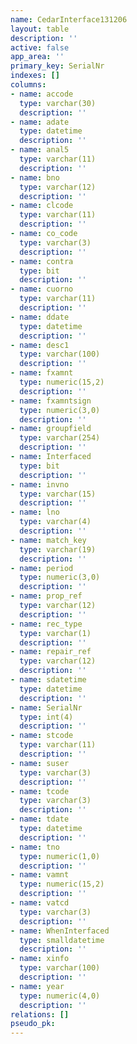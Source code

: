 ```yaml
---
name: CedarInterface131206
layout: table
description: ''
active: false
app_area: ''
primary_key: SerialNr
indexes: []
columns:
- name: accode
  type: varchar(30)
  description: ''
- name: adate
  type: datetime
  description: ''
- name: anal5
  type: varchar(11)
  description: ''
- name: bno
  type: varchar(12)
  description: ''
- name: clcode
  type: varchar(11)
  description: ''
- name: co_code
  type: varchar(3)
  description: ''
- name: contra
  type: bit
  description: ''
- name: cuorno
  type: varchar(11)
  description: ''
- name: ddate
  type: datetime
  description: ''
- name: desc1
  type: varchar(100)
  description: ''
- name: fxamnt
  type: numeric(15,2)
  description: ''
- name: fxamntsign
  type: numeric(3,0)
  description: ''
- name: groupfield
  type: varchar(254)
  description: ''
- name: Interfaced
  type: bit
  description: ''
- name: invno
  type: varchar(15)
  description: ''
- name: lno
  type: varchar(4)
  description: ''
- name: match_key
  type: varchar(19)
  description: ''
- name: period
  type: numeric(3,0)
  description: ''
- name: prop_ref
  type: varchar(12)
  description: ''
- name: rec_type
  type: varchar(1)
  description: ''
- name: repair_ref
  type: varchar(12)
  description: ''
- name: sdatetime
  type: datetime
  description: ''
- name: SerialNr
  type: int(4)
  description: ''
- name: stcode
  type: varchar(11)
  description: ''
- name: suser
  type: varchar(3)
  description: ''
- name: tcode
  type: varchar(3)
  description: ''
- name: tdate
  type: datetime
  description: ''
- name: tno
  type: numeric(1,0)
  description: ''
- name: vamnt
  type: numeric(15,2)
  description: ''
- name: vatcd
  type: varchar(3)
  description: ''
- name: WhenInterfaced
  type: smalldatetime
  description: ''
- name: xinfo
  type: varchar(100)
  description: ''
- name: year
  type: numeric(4,0)
  description: ''
relations: []
pseudo_pk: 
---
```


